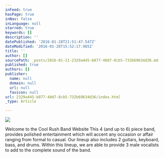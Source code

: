 ```yaml
---
inFeed: true
hasPage: true
inNav: false
inLanguage: null
starred: true
keywords: []
description: ''
datePublished: '2016-01-28T21:51:47.547Z'
dateModified: '2016-01-28T15:52:17.985Z'
title: ''
author: []
sourcePath: _posts/2016-01-21-2329a445-b877-40d7-8cb5-732b69634d36.md
published: true
authors: []
publisher:
  name: null
  domain: null
  url: null
  favicon: null
url: 2329a445-b877-40d7-8cb5-732b69634d36/index.html
_type: Article

---
```

![](https://s3-us-west-2.amazonaws.com/the-grid-img/p/6480dc394eb901db04836bd39f8618e5e213d8a6.jpg)

Welcome to the Cool Rush Band Website
This 4 (and up to 6) piece band, provides polished entertainment which will accent any occasion or affair ranging from formal to casual. Our lineup also includes 2 guitars, keyboard, bass, and drums. Within this lineup, we are able to provide 3 male vocalists to add to the complete sound of the band.